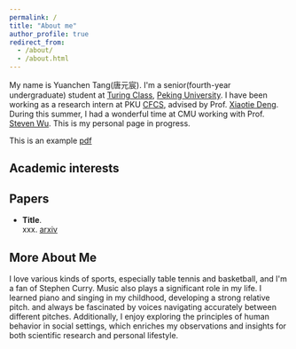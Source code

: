 ```yaml
---
permalink: /
title: "About me"
author_profile: true
redirect_from: 
  - /about/
  - /about.html
---
```


My name is Yuanchen Tang(唐元宸). I'm a senior(fourth-year undergraduate) student at [Turing Class](https://cfcs.pku.edu.cn/english/research/turing_program/introduction1/index.htm), [Peking University](https://www.pku.edu.cn).
I have been working as a research intern at PKU [CFCS](https://cfcs.pku.edu.cn/english/), advised by Prof. [Xiaotie Deng](https://cfcs.pku.edu.cn/english/people/faculty/xiaotiedeng/index.htm). During this summer, I had a wonderful time at CMU working with Prof. [Steven Wu](https://zstevenwu.com).
This is my personal page in progress.

This is an example [pdf](files/paper1.pdf)

## Academic interests

## Papers
+ **Title**. <br>xxx. [arxiv](https://arxiv.org)

## More About Me
I love various kinds of sports, especially table tennis and basketball, and I'm a fan of Stephen Curry. Music also plays a significant role in my life. I learned piano and singing in my childhood, developing a strong relative pitch. and always be fascinated by voices navigating accurately between different pitches. Additionally, I enjoy exploring the principles of human behavior in social settings, which enriches my observations and insights for both scientific research and personal lifestyle.
